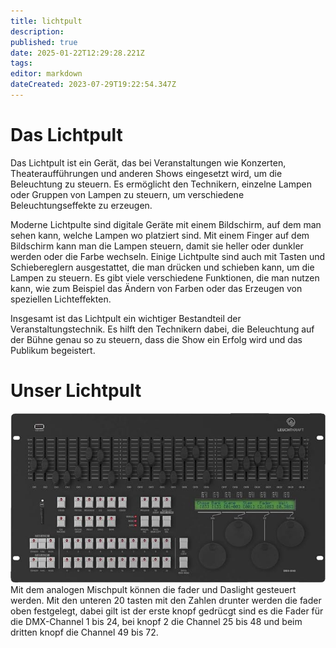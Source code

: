 ```yaml
---
title: lichtpult
description: 
published: true
date: 2025-01-22T12:29:28.221Z
tags: 
editor: markdown
dateCreated: 2023-07-29T19:22:54.347Z
---
```


# Das Lichtpult
Das Lichtpult ist ein Gerät, das bei Veranstaltungen wie Konzerten, Theateraufführungen und anderen Shows eingesetzt wird, um die Beleuchtung zu steuern. 
Es ermöglicht den Technikern, einzelne Lampen oder Gruppen von Lampen zu steuern, um verschiedene Beleuchtungseffekte zu erzeugen.

Moderne Lichtpulte sind digitale Geräte mit einem Bildschirm, auf dem man sehen kann, welche Lampen wo platziert sind. 
Mit einem Finger auf dem Bildschirm kann man die Lampen steuern, damit sie heller oder dunkler werden oder die Farbe wechseln.
Einige Lichtpulte sind auch mit Tasten und Schiebereglern ausgestattet, die man drücken und schieben kann, um die Lampen zu steuern. 
Es gibt viele verschiedene Funktionen, die man nutzen kann, wie zum Beispiel das Ändern von Farben oder das Erzeugen von speziellen Lichteffekten.

Insgesamt ist das Lichtpult ein wichtiger Bestandteil der Veranstaltungstechnik. 
Es hilft den Technikern dabei, die Beleuchtung auf der Bühne genau so zu steuern, dass die Show ein Erfolg wird und das Publikum begeistert.
# Unser Lichtpult
![lichtpult.jpeg](/lichtpult.jpeg)
Mit dem analogen Mischpult können die fader und  Daslight gesteuert werden.
Mit den unteren 20 tasten mit den Zahlen drunter werden die fader oben festgelegt, dabei gilt ist der erste knopf gedrücgt sind es die Fader für die DMX-Channel 1 bis 24, bei knopf 2 die Channel 25 bis 48 und beim dritten knopf die Channel 49 bis 72.